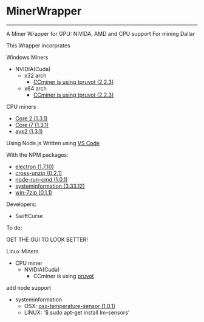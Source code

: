 # MinerWrapper
----------

A Miner Wrapper for GPU: NIVIDA, AMD and CPU support For mining Dallar 

This Wrapper incorprates

Windows Miners
 - NVIDIA(Cuda)
	 - x32 arch
		 - [CCminer is using tpruvot (2.2.3)](https://github.com/tpruvot/ccminer/releases/download/2.2.3-tpruvot/ccminer-x86-2.2.3-cuda9.7z)
	 - x64 arch
		 - [CCminer is using tpruvot (2.2.3)](https://github.com/tpruvot/ccminer/releases/download/2.2.3-tpruvot/ccminer-x64-2.2.3-cuda9.7z)

CPU miners
 - [Core 2 (1.3.1)](https://github.com/tpruvot/cpuminer-multi/releases)
 - [Core i7 (1.3.1)](https://github.com/tpruvot/cpuminer-multi/releases)
 - [avx2 (1.3.1)](https://github.com/tpruvot/cpuminer-multi/releases)

Using Node.js
Written using [VS Code](https://code.visualstudio.com/)

With the NPM packages:

 - [electron (1.7.10)](https://www.npmjs.com/package/electron)
 - [cross-unzip (0.2.1)](https://www.npmjs.com/package/cross-unzip)
 - [node-run-cmd (1.0.1)](https://www.npmjs.com/package/node-run-cmd)
 - [systeminformation (3.33.12)](https://www.npmjs.com/package/systeminformation)
 - [win-7zip (0.1.1)](https://www.npmjs.com/package/win-7zip)

Developers:

 - SwiftCurse

To do:

GET THE GUI TO LOOK BETTER!

Linux Miners
  
 - CPU miner
	 - NVIDIA(Cuda)
		 - CCminer is using [pruvot](https://github.com/tpruvot/ccminer/blob/linux/INSTALL)

add node support

 - systeminformation
	 - OSX: [osx-temperature-sensor (1.0.1)](https://www.npmjs.com/package/osx-temperature-sensor) 
	 - LINUX: '$ sudo apt-get install lm-sensors'